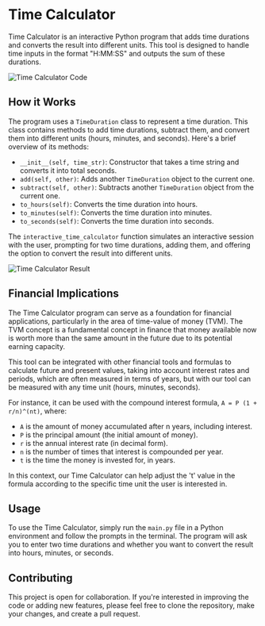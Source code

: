 # Time Calculator

Time Calculator is an interactive Python program that adds time durations and converts the result into different units. This tool is designed to handle time inputs in the format "H:MM:SS" and outputs the sum of these durations.

![Time Calculator Code](IMAGE_URL_1)

## How it Works

The program uses a `TimeDuration` class to represent a time duration. This class contains methods to add time durations, subtract them, and convert them into different units (hours, minutes, and seconds). Here's a brief overview of its methods:

- `__init__(self, time_str)`: Constructor that takes a time string and converts it into total seconds.
- `add(self, other)`: Adds another `TimeDuration` object to the current one.
- `subtract(self, other)`: Subtracts another `TimeDuration` object from the current one.
- `to_hours(self)`: Converts the time duration into hours.
- `to_minutes(self)`: Converts the time duration into minutes.
- `to_seconds(self)`: Converts the time duration into seconds.

The `interactive_time_calculator` function simulates an interactive session with the user, prompting for two time durations, adding them, and offering the option to convert the result into different units.

![Time Calculator Result](IMAGE_URL_2)

## Financial Implications

The Time Calculator program can serve as a foundation for financial applications, particularly in the area of time-value of money (TVM). The TVM concept is a fundamental concept in finance that money available now is worth more than the same amount in the future due to its potential earning capacity.

This tool can be integrated with other financial tools and formulas to calculate future and present values, taking into account interest rates and periods, which are often measured in terms of years, but with our tool can be measured with any time unit (hours, minutes, seconds).

For instance, it can be used with the compound interest formula, `A = P (1 + r/n)^(nt)`, where:
- `A` is the amount of money accumulated after n years, including interest.
- `P` is the principal amount (the initial amount of money).
- `r` is the annual interest rate (in decimal form).
- `n` is the number of times that interest is compounded per year.
- `t` is the time the money is invested for, in years.

In this context, our Time Calculator can help adjust the 't' value in the formula according to the specific time unit the user is interested in.

## Usage

To use the Time Calculator, simply run the `main.py` file in a Python environment and follow the prompts in the terminal. The program will ask you to enter two time durations and whether you want to convert the result into hours, minutes, or seconds.

## Contributing

This project is open for collaboration. If you're interested in improving the code or adding new features, please feel free to clone the repository, make your changes, and create a pull request.
